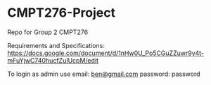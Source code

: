 # CMPT276-Project
Repo for Group 2 CMPT276









Requirements and Specifications: https://docs.google.com/document/d/1nHw0U_Po5CGuZZuwr9y4t-mFuYjwC740hucfZuIUcpM/edit

To login as admin use
email:    ben@gmail.com
password: password
